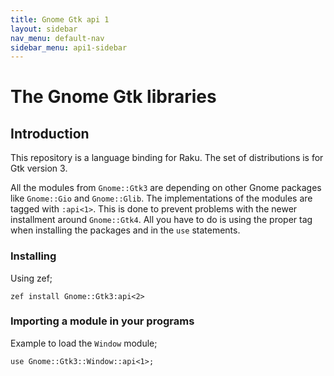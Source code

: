 ```yaml
---
title: Gnome Gtk api 1
layout: sidebar
nav_menu: default-nav
sidebar_menu: api1-sidebar
---
```


# The Gnome Gtk libraries

## Introduction

This repository is a language binding for Raku. The set of distributions is for Gtk version 3.

All the modules from `Gnome::Gtk3` are depending on other Gnome packages like `Gnome::Gio` and `Gnome::Glib`. The implementations of the modules are tagged with `:api<1>`. This is done to prevent problems with the newer installment around `Gnome::Gtk4`. All you have to do is using the proper tag when installing the packages and in the `use` statements.

### Installing

Using zef;

```
zef install Gnome::Gtk3:api<2>
```

### Importing a module in your programs

Example to load the `Window` module;
```
use Gnome::Gtk3::Window::api<1>;
```
